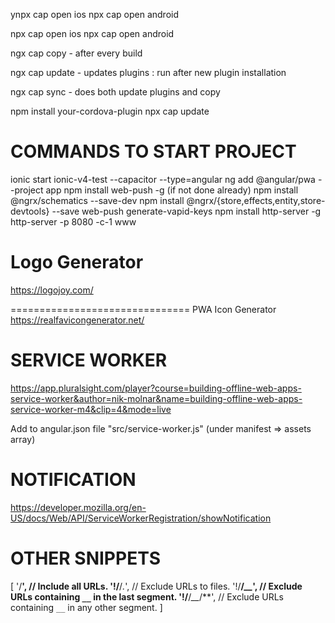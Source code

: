 ynpx cap open ios
npx cap open android

npx cap open ios
npx cap open android


ngx cap copy - after every build

ngx cap update - updates plugins : run after new plugin installation

ngx cap sync - does both update plugins and copy

npm install your-cordova-plugin
npx cap update

COMMANDS TO START PROJECT
==================================
ionic start ionic-v4-test --capacitor --type=angular
ng add @angular/pwa --project app
npm install web-push -g (if not done already)
npm install @ngrx/schematics --save-dev
npm install @ngrx/{store,effects,entity,store-devtools} --save
web-push generate-vapid-keys
npm install http-server -g
http-server -p 8080 -c-1 www


Logo Generator 
===============================
https://logojoy.com/

===============================
PWA
Icon Generator
https://realfavicongenerator.net/


SERVICE WORKER
===============================
https://app.pluralsight.com/player?course=building-offline-web-apps-service-worker&author=nik-molnar&name=building-offline-web-apps-service-worker-m4&clip=4&mode=live

Add to angular.json file
"src/service-worker.js" (under manifest => assets array)


NOTIFICATION
==============================
https://developer.mozilla.org/en-US/docs/Web/API/ServiceWorkerRegistration/showNotification



OTHER SNIPPETS
===========================================
[
  '/**',           // Include all URLs.
  '!/**/*.*',      // Exclude URLs to files.
  '!/**/*__*',     // Exclude URLs containing `__` in the last segment.
  '!/**/*__*/**',  // Exclude URLs containing `__` in any other segment.
]